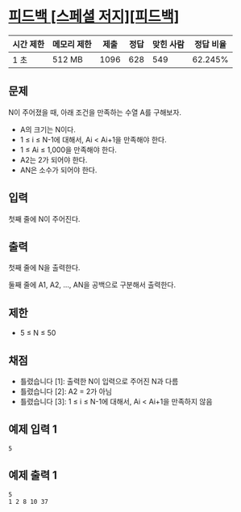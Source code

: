# [피드백 [스페셜 저지][피드백]](https://www.acmicpc.net/problem/18856)

| 시간 제한 | 메모리 제한 | 제출 | 정답 | 맞힌 사람 | 정답 비율 |
| --- | --- | --- | --- | --- | --- |
| 1 초 | 512 MB | 1096 | 628 | 549 | 62.245% |

## 문제

N이 주어졌을 때, 아래 조건을 만족하는 수열 A를 구해보자.

- A의 크기는 N이다.
- 1 ≤ i ≤ N-1에 대해서, Ai < Ai+1을 만족해야 한다.
- 1 ≤ Ai ≤ 1,000을 만족해야 한다.
- A2는 2가 되어야 한다.
- AN은 소수가 되어야 한다.

## 입력

첫째 줄에 N이 주어진다.

## 출력

첫째 줄에 N을 출력한다.

둘째 줄에 A1, A2, ..., AN을 공백으로 구분해서 출력한다.

## 제한

- 5 ≤ N ≤ 50

## 채점

- 틀렸습니다 [1]: 출력한 N이 입력으로 주어진 N과 다름
- 틀렸습니다 [2]: A2 = 2가 아님
- 틀렸습니다 [3]: 1 ≤ i ≤ N-1에 대해서, Ai < Ai+1을 만족하지 않음

## 예제 입력 1

```
5

```

## 예제 출력 1

```
5
1 2 8 10 37
```
